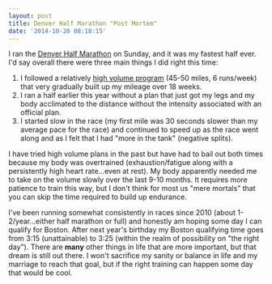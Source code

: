 ```yaml
---
layout: post
title: Denver Half Marathon "Post Mortem"
date: '2014-10-20 08:18:15'
---
```


I ran the [Denver Half Marathon](http://running.competitor.com/cgiresults?eId=11&eiId=219&seId=731&pId=56017) on Sunday, and it was my fastest half ever.  I'd say overall there were three main things I did right this time:

1. I followed a relatively [high volume program](http://smile.amazon.com/Hansons-Half-Marathon-Method-Your-Best/dp/1937715191/ref=smi_www_rcolv2_go_smi?_encoding=UTF8&*Version*=1&*entries*=0) (45-50 miles, 6 runs/week) that very gradually built up my mileage over 18 weeks.
2. I ran a half earlier this year without a plan that just got my legs and my body acclimated to the distance without the intensity associated with an official plan.
3. I started slow in the race (my first mile was 30 seconds slower than my average pace for the race) and continued to speed up as the race went along and as I felt that I had "more in the tank" (negative splits).

I have tried high volume plans in the past but have had to bail out both times because my body was overtrained (exhaustion/fatigue along with a persistently high heart rate...even at rest).  My body apparently needed me to take on the volume slowly over the last 9-10 months.  It requires more patience to train this way, but I don't think for most us "mere mortals" that you can skip the time required to build up endurance.

I've been running somewhat consistently in races since 2010 (about 1-2/year...either half marathon or full) and honestly am hoping some day I can qualify for Boston.  After next year's birthday my Boston qualifying time goes from 3:15 (unattainable) to 3:25 (within the realm of possibility on "the right day").  There are **many** other things in life that are more important, but that dream is still out there.  I won't sacrifice my sanity or balance in life and my marriage to reach that goal, but if the right training can happen some day that would be cool.